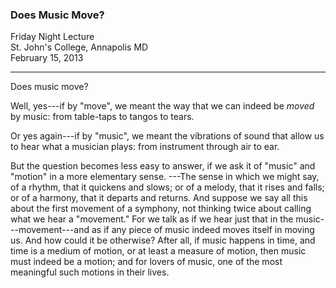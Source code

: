 ### Does Music Move?  

Friday Night Lecture  
St. John's College, Annapolis MD  
February 15, 2013

***

Does music move? 

Well, yes---if by "move", we meant the way that we can
indeed be *moved* by music: from table-taps to tangos to
tears. 

Or yes again---if by "music", we meant the vibrations of
sound that allow us to hear what a musician plays: from instrument
through air to ear.

But the question becomes less easy to answer, if we ask it
of "music" and "motion" in a more elementary sense. ---The
sense in which we might say, of a rhythm, that it quickens
and slows; or of a melody, that it rises and falls; or of a
harmony, that it departs and returns. And suppose we say all
this about the first movement of a symphony, not thinking
twice about calling what we hear a "movement." For we talk
as if we hear just that in the music---movement---and as if
any piece of music indeed moves itself in moving us.  And
how could it be otherwise? After all, if music happens in
time, and time is a medium of motion, or at least a measure
of motion, then music must indeed be a motion; and for
lovers of music, one of the most meaningful such motions in
their lives.
